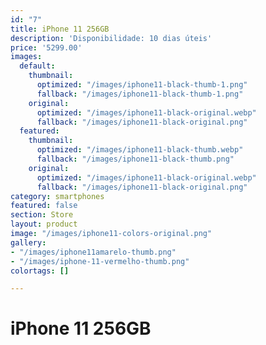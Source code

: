 ```yaml
---
id: "7"
title: iPhone 11 256GB
description: 'Disponibilidade: 10 dias úteis'
price: '5299.00'
images:
  default:
    thumbnail:
      optimized: "/images/iphone11-black-thumb-1.png"
      fallback: "/images/iphone11-black-thumb-1.png"
    original:
      optimized: "/images/iphone11-black-original.webp"
      fallback: "/images/iphone11-black-original.png"
  featured:
    thumbnail:
      optimized: "/images/iphone11-black-thumb.webp"
      fallback: "/images/iphone11-black-thumb.png"
    original:
      optimized: "/images/iphone11-black-original.webp"
      fallback: "/images/iphone11-black-original.png"
category: smartphones
featured: false
section: Store
layout: product
image: "/images/iphone11-colors-original.png"
gallery:
- "/images/iphone11amarelo-thumb.png"
- "/images/iphone-11-vermelho-thumb.png"
colortags: []

---
```

# iPhone 11 256GB